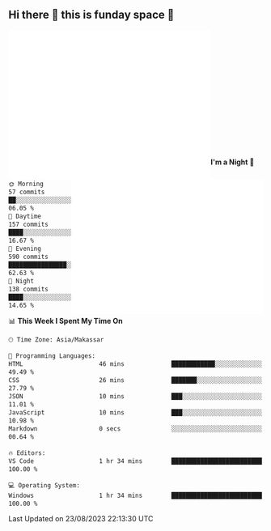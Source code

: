 ## Hi there 👋 this is funday space 🚀

<img align="left" width="400" alt="🌞" src="https://raw.githubusercontent.com/fhasnur/fhasnur/master/general.svg?token=ATQS65TR7ETTG5RLJUDIDBLBN34HE">
<img align="right" width="380" alt="🌞" src="https://raw.githubusercontent.com/fhasnur/fhasnur/master/statistics.svg?token=ATQS65TR7ETTG5RLJUDIDBLBN34HE">

<br><br><br><br><br><br><br><br><br><br><br><br><br><br>

<!--START_SECTION:waka-->
**I'm a Night 🦉** 

```text
🌞 Morning                57 commits          ██░░░░░░░░░░░░░░░░░░░░░░░   06.05 % 
🌆 Daytime                157 commits         ████░░░░░░░░░░░░░░░░░░░░░   16.67 % 
🌃 Evening                590 commits         ████████████████░░░░░░░░░   62.63 % 
🌙 Night                  138 commits         ████░░░░░░░░░░░░░░░░░░░░░   14.65 % 
```


📊 **This Week I Spent My Time On** 

```text
🕑︎ Time Zone: Asia/Makassar

💬 Programming Languages: 
HTML                     46 mins             ████████████░░░░░░░░░░░░░   49.49 % 
CSS                      26 mins             ███████░░░░░░░░░░░░░░░░░░   27.79 % 
JSON                     10 mins             ███░░░░░░░░░░░░░░░░░░░░░░   11.01 % 
JavaScript               10 mins             ███░░░░░░░░░░░░░░░░░░░░░░   10.98 % 
Markdown                 0 secs              ░░░░░░░░░░░░░░░░░░░░░░░░░   00.64 % 

🔥 Editors: 
VS Code                  1 hr 34 mins        █████████████████████████   100.00 % 

💻 Operating System: 
Windows                  1 hr 34 mins        █████████████████████████   100.00 % 
```


 Last Updated on 23/08/2023 22:13:30 UTC
<!--END_SECTION:waka-->

